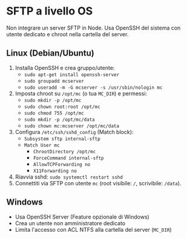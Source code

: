 # SFTP a livello OS

Non integrare un server SFTP in Node. Usa OpenSSH del sistema con utente dedicato e chroot nella cartella del server.

## Linux (Debian/Ubuntu)
1) Installa OpenSSH e crea gruppo/utente:
	- `sudo apt-get install openssh-server`
	- `sudo groupadd mcserver`
	- `sudo useradd -m -G mcserver -s /usr/sbin/nologin mc`
2) Imposta chroot su `/opt/mc` (o tua `MC_DIR`) e permessi:
	- `sudo mkdir -p /opt/mc`
	- `sudo chown root:root /opt/mc`
	- `sudo chmod 755 /opt/mc`
	- `sudo mkdir -p /opt/mc/data`
	- `sudo chown mc:mcserver /opt/mc/data`
3) Configura `/etc/ssh/sshd_config` (Match block):
	- `Subsystem sftp internal-sftp`
	- `Match User mc`
	  - `ChrootDirectory /opt/mc`
	  - `ForceCommand internal-sftp`
	  - `AllowTCPForwarding no`
	  - `X11Forwarding no`
4) Riavvia sshd: `sudo systemctl restart sshd`
5) Connettiti via SFTP con utente `mc` (root visibile: `/`, scrivibile: `/data`).

## Windows
- Usa OpenSSH Server (Feature opzionale di Windows)
- Crea un utente non amministratore dedicato
- Limita l'accesso con ACL NTFS alla cartella del server (`MC_DIR`)
